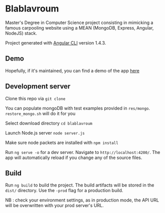 # Blablavroum
Master's Degree in Computer Science project consisting in mimicking a famous carpooling website using a MEAN (MongoDB, Express, Angular, NodeJS) stack.

Project generated with [Angular CLI](https://github.com/angular/angular-cli) version 1.4.3.

## Demo
Hopefully, if it's maintained, you can find a demo of the app [here](http://theo.kriszt.fr:4200)

## Development server

Clone this repo via `git clone`

You can populate mongoDB with test examples provided in `res/mongo`. `restore_mongo.sh` will do it for you 
 
Select download directory `cd blablavroum`

Launch Node.js server `node server.js` 

Make sure node packets are installed with `npm install`

Run `ng serve -o` for a dev server. Navigate to `http://localhost:4200/`. The app will automatically reload if you change any of the source files.

## Build

Run `ng build` to build the project. The build artifacts will be stored in the `dist/` directory. Use the `-prod` flag for a production build.

NB : check your environment settings, as in production mode, the API URL will be overwritten with your prod server's URL.
